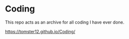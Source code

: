 
# Coding

This repo acts as an archive for all coding I have ever done.

https://tomster12.github.io/Coding/
